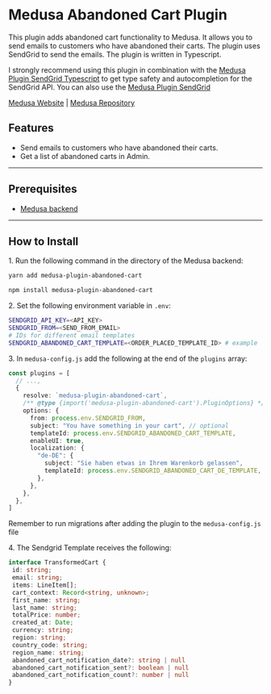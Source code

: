 # Medusa Abandoned Cart Plugin

This plugin adds abandoned cart functionality to Medusa. It allows you to send emails to customers who have abandoned their carts. The plugin uses SendGrid to send the emails. The plugin is written in Typescript.

I strongly recommend using this plugin in combination with the [Medusa Plugin SendGrid Typescript](https://github.com/luluhoc/medusa-plugin-sendgrid-typescript) to get type safety and autocompletion for the SendGrid API. You can also use the [Medusa Plugin SendGrid](https://medusajs.com)

[Medusa Website](https://medusajs.com) | [Medusa Repository](https://github.com/medusajs/medusa)

## Features

- Send emails to customers who have abandoned their carts.
- Get a list of abandoned carts in Admin.

---

## Prerequisites

- [Medusa backend](https://docs.medusajs.com/development/backend/install)

---

## How to Install

1\. Run the following command in the directory of the Medusa backend:

  ```bash
  yarn add medusa-plugin-abandoned-cart
  ```

  ```bash
  npm install medusa-plugin-abandoned-cart
  ```

2\. Set the following environment variable in `.env`:

  ```bash
  SENDGRID_API_KEY=<API_KEY>
  SENDGRID_FROM=<SEND_FROM_EMAIL>
  # IDs for different email templates
  SENDGRID_ABANDONED_CART_TEMPLATE=<ORDER_PLACED_TEMPLATE_ID> # example
  ```

3\. In `medusa-config.js` add the following at the end of the `plugins` array:

  ```ts
  const plugins = [
    // ...,
    {
      resolve: `medusa-plugin-abandoned-cart`,
      /** @type {import('medusa-plugin-abandoned-cart').PluginOptions} */
      options: {
        from: process.env.SENDGRID_FROM,
        subject: "You have something in your cart", // optional
        templateId: process.env.SENDGRID_ABANDONED_CART_TEMPLATE,
        enableUI: true,
        localization: {
          "de-DE": {
            subject: "Sie haben etwas in Ihrem Warenkorb gelassen",
            templateId: process.env.SENDGRID_ABANDONED_CART_DE_TEMPLATE,
          },
        },
      },
    },
  ]
  ```

  Remember to run migrations after adding the plugin to the `medusa-config.js` file

 4\. The Sendgrid Template receives the following:

 ```ts
interface TransformedCart {
  id: string;
  email: string;
  items: LineItem[];
  cart_context: Record<string, unknown>;
  first_name: string;
  last_name: string;
  totalPrice: number;
  created_at: Date;
  currency: string;
  region: string;
  country_code: string;
  region_name: string;
  abandoned_cart_notification_date?: string | null
  abandoned_cart_notification_sent?: boolean | null
  abandoned_cart_notification_count?: number | null
}
 ```

